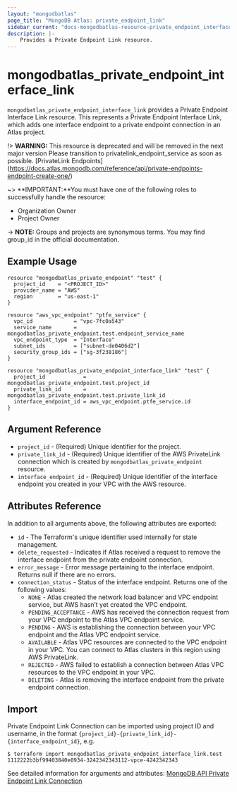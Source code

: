 ```yaml
---
layout: "mongodbatlas"
page_title: "MongoDB Atlas: private_endpoint_link"
sidebar_current: "docs-mongodbatlas-resource-private_endpoint_interface_link"
description: |-
    Provides a Private Endpoint Link resource.
---
```


# mongodbatlas_private_endpoint_interface_link

`mongodbatlas_private_endpoint_interface_link` provides a Private Endpoint Interface Link resource. This represents a Private Endpoint Interface Link, which adds one interface endpoint to a private endpoint connection in an Atlas project.

!> **WARNING:** This resource is deprecated and will be removed in the next major version
                Please transition to privatelink_endpoint_service as soon as possible. [PrivateLink Endpoints] (https://docs.atlas.mongodb.com/reference/api/private-endpoints-endpoint-create-one/)

~> **IMPORTANT:**You must have one of the following roles to successfully handle the resource:
  * Organization Owner
  * Project Owner

-> **NOTE:** Groups and projects are synonymous terms. You may find group_id in the official documentation.


## Example Usage

```hcl
resource "mongodbatlas_private_endpoint" "test" {
  project_id    = "<PROJECT_ID>"
  provider_name = "AWS"
  region        = "us-east-1"
}

resource "aws_vpc_endpoint" "ptfe_service" {
  vpc_id             = "vpc-7fc0a543"
  service_name       = mongodbatlas_private_endpoint.test.endpoint_service_name
  vpc_endpoint_type  = "Interface"
  subnet_ids         = ["subnet-de0406d2"]
  security_group_ids = ["sg-3f238186"]
}

resource "mongodbatlas_private_endpoint_interface_link" "test" {
  project_id            = mongodbatlas_private_endpoint.test.project_id
  private_link_id       = mongodbatlas_private_endpoint.test.private_link_id
  interface_endpoint_id = aws_vpc_endpoint.ptfe_service.id
}
```

## Argument Reference

* `project_id` - (Required) Unique identifier for the project.
* `private_link_id` - (Required) Unique identifier of the AWS PrivateLink connection which is created by `mongodbatlas_private_endpoint` resource.
* `interface_endpoint_id` - (Required) Unique identifier of the interface endpoint you created in your VPC with the AWS resource.

## Attributes Reference

In addition to all arguments above, the following attributes are exported:

* `id` - The Terraform's unique identifier used internally for state management.
* `delete_requested` - Indicates if Atlas received a request to remove the interface endpoint from the private endpoint connection.
* `error_message` - Error message pertaining to the interface endpoint. Returns null if there are no errors.
* `connection_status` - Status of the interface endpoint.
  Returns one of the following values:
    * `NONE` - Atlas created the network load balancer and VPC endpoint service, but AWS hasn’t yet created the VPC endpoint.
    * `PENDING_ACCEPTANCE` - AWS has received the connection request from your VPC endpoint to the Atlas VPC endpoint service.
    * `PENDING` - AWS is establishing the connection between your VPC endpoint and the Atlas VPC endpoint service.
    * `AVAILABLE` - Atlas VPC resources are connected to the VPC endpoint in your VPC. You can connect to Atlas clusters in this region using AWS PrivateLink.
    * `REJECTED` - AWS failed to establish a connection between Atlas VPC resources to the VPC endpoint in your VPC.
    * `DELETING` - Atlas is removing the interface endpoint from the private endpoint connection.

## Import
Private Endpoint Link Connection can be imported using project ID and username, in the format `{project_id}-{private_link_id}-{interface_endpoint_id}`, e.g.

```
$ terraform import mongodbatlas_private_endpoint_interface_link.test 1112222b3bf99403840e8934-3242342343112-vpce-4242342343
```

See detailed information for arguments and attributes: [MongoDB API Private Endpoint Link Connection](https://docs.atlas.mongodb.com/reference/api/private-endpoint-create-one-interface-endpoint/)

